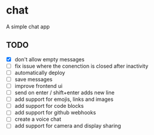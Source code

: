 # chat
A simple chat app

## TODO
- [X] don't allow empty messages
- [ ] fix issue where the conenction is closed after inactivity
- [ ] automatically deploy
- [ ] save messages
- [ ] improve frontend ui
- [ ] send on enter / shift+enter adds new line
- [ ] add support for emojis, links and images
- [ ] add support for code blocks
- [ ] add support for github webhooks
- [ ] create a voice chat
- [ ] add support for camera and display sharing